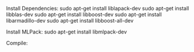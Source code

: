 Install Dependencies:
sudo apt-get install liblapack-dev
sudo apt-get install libblas-dev
sudo apt-get install libboost-dev
sudo apt-get install libarmadillo-dev
sudo apt-get install libboost-all-dev

Install MLPack:
sudo apt-get install libmlpack-dev

Compile:


